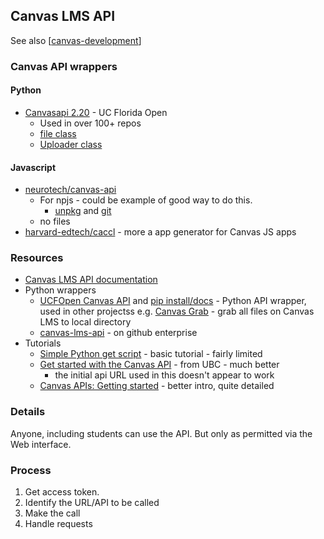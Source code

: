 ## Canvas LMS API

See also [[canvas-development]]
### Canvas API wrappers

#### Python

- [Canvasapi 2.20](https://pypi.org/project/canvasapi/) - UC Florida Open
    - Used in over 100+ repos
    - [file class](https://github.com/ucfopen/canvasapi/blob/develop/canvasapi/file.py) 
    - [Uploader class](https://github.com/ucfopen/canvasapi/blob/develop/canvasapi/upload.py)

#### Javascript

- [neurotech/canvas-api](https://github.com/ucfopen/canvasapi/blob/develop/canvasapi/file.py)
    - For npjs - could be example of good way to do this.
        - [unpkg](https://unpkg.com/browse/canvas-api@3.6.0/) and [git](https://github.com/neurotech/canvas-api)
    - no files
- [harvard-edtech/caccl](https://github.com/harvard-edtech/caccl) - more a app generator for Canvas JS apps



### Resources

- [Canvas LMS API documentation](https://canvas.instructure.com/doc/api/)
- Python wrappers
    - [UCFOpen Canvas API](https://github.com/ucfopen/canvasapi) and [pip install/docs](https://canvasapi.readthedocs.io/en/stable/getting-started.html) - Python API wrapper, used in other projectss e.g. [Canvas Grab](https://github.com/skyzh/canvas_grab) - grab all files on Canvas LMS to local directory
    - [canvas-lms-api](https://pypi.org/project/canvas-lms-api/) - on github enterprise
- Tutorials
    - [Simple Python get script](https://community.canvaslms.com/t5/Canvas-Developers-Group/A-Simple-Python-GET-Script/ba-p/273742) - basic tutorial - fairly limited
    - [Get started with the Canvas API](https://learninganalytics.ubc.ca/for-students/canvas-api/) - from UBC - much better
        - the initial api URL used in this doesn't appear to work    
    - [Canvas APIs: Getting started](https://community.canvaslms.com/t5/Canvas-Developers-Group/Canvas-APIs-Getting-started-the-practical-ins-and-outs-gotchas/ba-p/263685) - better intro, quite detailed

### Details

Anyone, including students can use the API. But only as permitted via the Web interface.

### Process

1. Get access token.
2. Identify the URL/API to be called
3. Make the call
4. Handle requests


[//begin]: # "Autogenerated link references for markdown compatibility"
[canvas-development]: canvas-development.md "Canvas Development"
[//end]: # "Autogenerated link references"